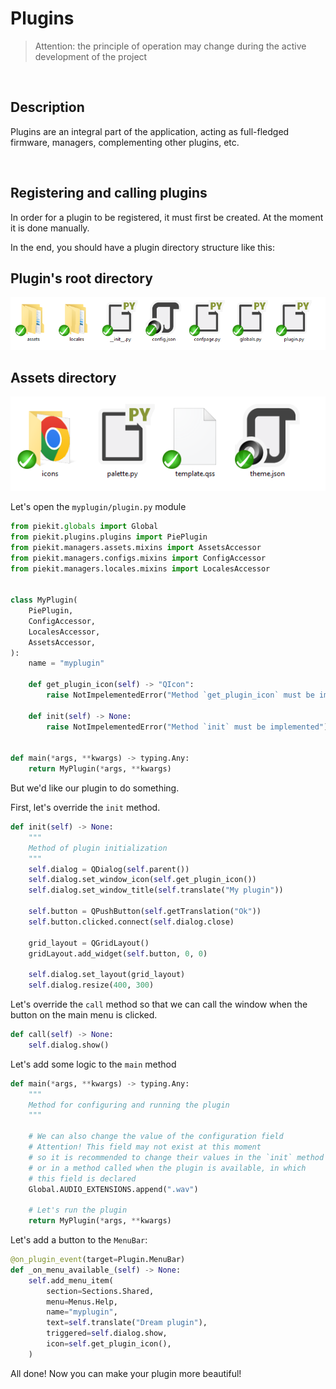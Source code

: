 # Plugins

> Attention: the principle of operation may change during the active development of the project

<br>

## Description
Plugins are an integral part of the application, acting as full-fledged firmware, managers, complementing other plugins, etc.

<br>

## Registering and calling plugins
In order for a plugin to be registered, it must first be created. At the moment it is done manually.

In the end, you should have a plugin directory structure like this:

## Plugin's root directory
![plugin's root directory](../../images/plugin_folder1.png)

## Assets directory
![assets directory](../../images/plugin_folder2.png)

Let's open the `myplugin/plugin.py` module

```py
from piekit.globals import Global
from piekit.plugins.plugins import PiePlugin
from piekit.managers.assets.mixins import AssetsAccessor
from piekit.managers.configs.mixins import ConfigAccessor
from piekit.managers.locales.mixins import LocalesAccessor


class MyPlugin(
    PiePlugin,
    ConfigAccessor,
    LocalesAccessor,
    AssetsAccessor,
):
    name = "myplugin"

    def get_plugin_icon(self) -> "QIcon":
        raise NotImpelementedError("Method `get_plugin_icon` must be implemented")

    def init(self) -> None:
        raise NotImpelementedError("Method `init` must be implemented")


def main(*args, **kwargs) -> typing.Any:
    return MyPlugin(*args, **kwargs)
```

But we'd like our plugin to do something.

First, let's override the `init` method.

```py
def init(self) -> None:
    """
    Method of plugin initialization
    """
    self.dialog = QDialog(self.parent())
    self.dialog.set_window_icon(self.get_plugin_icon())
    self.dialog.set_window_title(self.translate("My plugin"))

    self.button = QPushButton(self.getTranslation("Ok"))
    self.button.clicked.connect(self.dialog.close)

    grid_layout = QGridLayout()
    gridLayout.add_widget(self.button, 0, 0)

    self.dialog.set_layout(grid_layout)
    self.dialog.resize(400, 300)
```

Let's override the `call` method so that we can call the window when the button on the main menu is clicked.

```py
def call(self) -> None:
    self.dialog.show()
```

Let's add some logic to the `main` method

```py
def main(*args, **kwargs) -> typing.Any:
    """
    Method for configuring and running the plugin
    """

    # We can also change the value of the configuration field
    # Attention! This field may not exist at this moment
    # so it is recommended to change their values in the `init` method
    # or in a method called when the plugin is available, in which
    # this field is declared
    Global.AUDIO_EXTENSIONS.append(".wav")

    # Let's run the plugin
    return MyPlugin(*args, **kwargs)
```

Let's add a button to the `MenuBar`:

```py
@on_plugin_event(target=Plugin.MenuBar)
def _on_menu_available_(self) -> None:
    self.add_menu_item(
        section=Sections.Shared,
        menu=Menus.Help,
        name="myplugin",
        text=self.translate("Dream plugin"),
        triggered=self.dialog.show,
        icon=self.get_plugin_icon(),
    )
```

All done! Now you can make your plugin more beautiful!